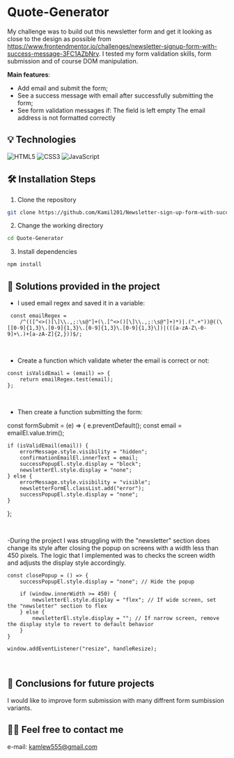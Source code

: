 # Quote-Generator
My challenge was to build out this newsletter form and get it looking as close to the design as possible from https://www.frontendmentor.io/challenges/newsletter-signup-form-with-success-message-3FC1AZbNrv. I tested my form validation skills, form submission and of course DOM manipulation.  

**Main features**:
- Add email and submit the form;
- See a success message with email after successfully submitting the form;
- See form validation messages if:
  The field is left empty
  The email address is not formatted correctly


## 💡 Technologies
![HTML5](https://img.shields.io/badge/html5-%23E34F26.svg?style=for-the-badge&logo=html5&logoColor=white)
![CSS3](https://img.shields.io/badge/css3-%231572B6.svg?style=for-the-badge&logo=css3&logoColor=white)
![JavaScript](https://img.shields.io/badge/javascript-%23323330.svg?style=for-the-badge&logo=javascript&logoColor=%23F7DF1E)

## 🛠️ Installation Steps

1. Clone the repository

```bash
git clone https://github.com/Kamil201/Newsletter-sign-up-form-with-success-message.git
```

2. Change the working directory

```bash
cd Quote-Generator
```

3. Install dependencies

```bash
npm install
```
 
## 🤔 Solutions provided in the project

- I used email regex and saved it in a variable:
```
 const emailRegex =
	/^(([^<>()[\]\\.,;:\s@"]+(\.[^<>()[\]\\.,;:\s@"]+)*)|.(".+"))@((\[[0-9]{1,3}\.[0-9]{1,3}\.[0-9]{1,3}\.[0-9]{1,3}\])|(([a-zA-Z\-0-9]+\.)+[a-zA-Z]{2,}))$/;
```

 &nbsp;

- Create a function which validate wheter the email is correct or not:

```
const isValidEmail = (email) => {
	return emailRegex.test(email);
};

```
 &nbsp;
 
- Then create a function submitting the form:

const formSubmit = (e) => {
	e.preventDefault();
	const email = emailEl.value.trim();

	if (isValidEmail(email)) {
		errorMessage.style.visibility = "hidden";
		confirmationEmailEl.innerText = email;
		successPopupEl.style.display = "block";
		newsletterEl.style.display = "none";
	} else {
		errorMessage.style.visibility = "visible";
		newsletterFormEl.classList.add("error");
		successPopupEl.style.display = "none";
	}
};


 &nbsp;

-During the project I was struggling with the "newsletter" section does change its style after closing the popup on screens with a width less than 450 pixels. The logic that I implemented was to checks the screen width and adjusts the display style accordingly. 
```
const closePopup = () => {
    successPopupEl.style.display = "none"; // Hide the popup

    if (window.innerWidth >= 450) {
        newsletterEl.style.display = "flex"; // If wide screen, set the "newsletter" section to flex
    } else {
        newsletterEl.style.display = ""; // If narrow screen, remove the display style to revert to default behavior
    }
}

window.addEventListener("resize", handleResize);
```
 &nbsp;



## 💭 Conclusions for future projects

I would like to improve form submission with many diffrent form sumbission variants.

## 🙋‍♂️ Feel free to contact me
e-mail: kamlew555@gmail.com

